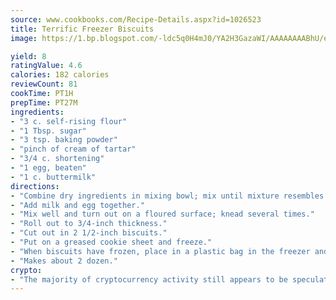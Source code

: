 ```yaml
---
source: www.cookbooks.com/Recipe-Details.aspx?id=1026523
title: Terrific Freezer Biscuits
image: https://1.bp.blogspot.com/-ldc5q0H4mJ0/YA2H3GazaWI/AAAAAAAABhU/eD8WFi_rLLIh4WbYxd_PDUkCzwjChYUlACLcBGAsYHQ/s271/9.png

yield: 8
ratingValue: 4.6
calories: 182 calories
reviewCount: 81
cookTime: PT1H
prepTime: PT27M
ingredients:
- "3 c. self-rising flour"
- "1 Tbsp. sugar"
- "3 tsp. baking powder"
- "pinch of cream of tartar"
- "3/4 c. shortening"
- "1 egg, beaten"
- "1 c. buttermilk"
directions:
- "Combine dry ingredients in mixing bowl; mix until mixture resembles coarse crumbs."
- "Add milk and egg together."
- "Mix well and turn out on a floured surface; knead several times."
- "Roll out to 3/4-inch thickness."
- "Cut out in 2 1/2-inch biscuits."
- "Put on a greased cookie sheet and freeze."
- "When biscuits have frozen, place in a plastic bag in the freezer and take out when needed."
- "Makes about 2 dozen."
crypto:
- "The majority of cryptocurrency activity still appears to be speculative."
---
```

